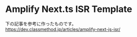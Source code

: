 # Amplify Next.ts ISR Template
下の記事を参考に作ったものです。
https://dev.classmethod.jp/articles/amplify-next-js-isr/